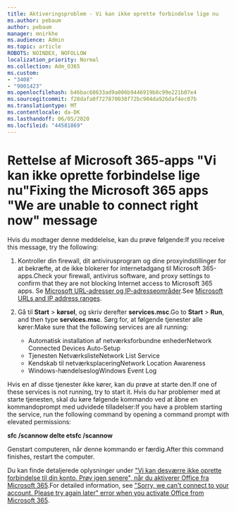 ```yaml
---
title: Aktiveringsproblem - Vi kan ikke oprette forbindelse lige nu
ms.author: pebaum
author: pebaum
manager: mnirkhe
ms.audience: Admin
ms.topic: article
ROBOTS: NOINDEX, NOFOLLOW
localization_priority: Normal
ms.collection: Adm_O365
ms.custom:
- "3408"
- "9001423"
ms.openlocfilehash: b46bac60633ad9a006b9446919b8c99e221b07e4
ms.sourcegitcommit: f28dafa0f727870038f72bc904da926daf4ec07b
ms.translationtype: MT
ms.contentlocale: da-DK
ms.lasthandoff: 06/05/2020
ms.locfileid: "44581869"
---
```

# <a name="fixing-the-microsoft-365-apps-we-are-unable-to-connect-right-now-message"></a><span data-ttu-id="731a3-102">Rettelse af Microsoft 365-apps "Vi kan ikke oprette forbindelse lige nu"</span><span class="sxs-lookup"><span data-stu-id="731a3-102">Fixing the Microsoft 365 apps "We are unable to connect right now" message</span></span>

<span data-ttu-id="731a3-103">Hvis du modtager denne meddelelse, kan du prøve følgende:</span><span class="sxs-lookup"><span data-stu-id="731a3-103">If you receive this message, try the following:</span></span>

1. <span data-ttu-id="731a3-104">Kontroller din firewall, dit antivirusprogram og dine proxyindstillinger for at bekræfte, at de ikke blokerer for internetadgang til Microsoft 365-apps.</span><span class="sxs-lookup"><span data-stu-id="731a3-104">Check your firewall, antivirus software, and proxy settings to confirm that they are not blocking Internet access to Microsoft 365 apps.</span></span> <span data-ttu-id="731a3-105">Se [Microsoft URL-adresser og IP-adresseområder](https://docs.microsoft.com/office365/enterprise/urls-and-ip-address-ranges).</span><span class="sxs-lookup"><span data-stu-id="731a3-105">See [Microsoft URLs and IP address ranges](https://docs.microsoft.com/office365/enterprise/urls-and-ip-address-ranges).</span></span>

2. <span data-ttu-id="731a3-106">Gå til **Start**  >  **kørsel**, og skriv derefter **services.msc**.</span><span class="sxs-lookup"><span data-stu-id="731a3-106">Go to **Start** > **Run**, and then type **services.msc**.</span></span> <span data-ttu-id="731a3-107">Sørg for, at følgende tjenester alle kører:</span><span class="sxs-lookup"><span data-stu-id="731a3-107">Make sure that the following services are all running:</span></span>
    - <span data-ttu-id="731a3-108">Automatisk installation af netværksforbundne enheder</span><span class="sxs-lookup"><span data-stu-id="731a3-108">Network Connected Devices Auto-Setup</span></span>
    - <span data-ttu-id="731a3-109">Tjenesten Netværksliste</span><span class="sxs-lookup"><span data-stu-id="731a3-109">Network List Service</span></span>
    - <span data-ttu-id="731a3-110">Kendskab til netværksplacering</span><span class="sxs-lookup"><span data-stu-id="731a3-110">Network Location Awareness</span></span>
    - <span data-ttu-id="731a3-111">Windows-hændelseslog</span><span class="sxs-lookup"><span data-stu-id="731a3-111">Windows Event Log</span></span>

<span data-ttu-id="731a3-112">Hvis en af disse tjenester ikke kører, kan du prøve at starte den.</span><span class="sxs-lookup"><span data-stu-id="731a3-112">If one of these services is not running, try to start it.</span></span> <span data-ttu-id="731a3-113">Hvis du har problemer med at starte tjenesten, skal du køre følgende kommando ved at åbne en kommandoprompt med udvidede tilladelser:</span><span class="sxs-lookup"><span data-stu-id="731a3-113">If you have a problem starting the service, run the following command by opening a command prompt with elevated permissions:</span></span>

<span data-ttu-id="731a3-114">**sfc /scannow delte et**</span><span class="sxs-lookup"><span data-stu-id="731a3-114">**sfc /scannow**</span></span>

<span data-ttu-id="731a3-115">Genstart computeren, når denne kommando er færdig.</span><span class="sxs-lookup"><span data-stu-id="731a3-115">After this command finishes, restart the computer.</span></span>

<span data-ttu-id="731a3-116">Du kan finde detaljerede oplysninger under ["Vi kan desværre ikke oprette forbindelse til din konto. Prøv igen senere", når du aktiverer Office fra Microsoft 365](https://docs.microsoft.com/office/troubleshoot/activation-installation/issue-when-activate-office-from-office-365).</span><span class="sxs-lookup"><span data-stu-id="731a3-116">For detailed information, see ["Sorry, we can't connect to your account. Please try again later" error when you activate Office from Microsoft 365](https://docs.microsoft.com/office/troubleshoot/activation-installation/issue-when-activate-office-from-office-365).</span></span>